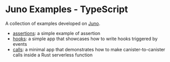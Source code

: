 # Juno Examples - TypeScript

A collection of examples developed on [Juno](https://juno.build).

- [assertions](./assertions): a simple example of assertion
- [hooks](./hooks): a simple app that showcases how to write hooks triggered by events
- [calls](./calls): a minimal app that demonstrates how to make canister-to-canister calls inside a Rust serverless function
